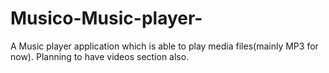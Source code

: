 # Musico-Music-player-
A Music player application which is able to play media files(mainly MP3 for now).
Planning to have videos section also.
